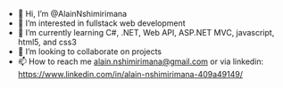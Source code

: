 - 👋 Hi, I’m @AlainNshimirimana
- 👀 I’m interested in fullstack web development
- 🌱 I’m currently learning C#, .NET, Web API, ASP.NET MVC, javascript, html5, and css3 
- 💞️ I’m looking to collaborate on projects
- 📫 How to reach me alain.nshimirimana@gmail.com or via linkedin: https://www.linkedin.com/in/alain-nshimirimana-409a49149/

<!---
AlainNshimirimana/AlainNshimirimana is a ✨ special ✨ repository because its `README.md` (this file) appears on your GitHub profile.
You can click the Preview link to take a look at your changes.
--->
